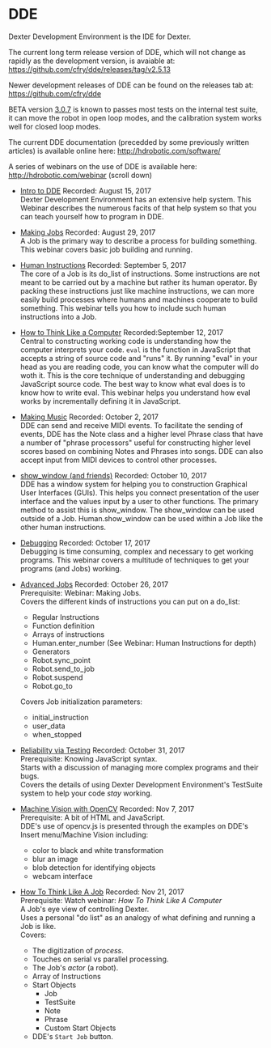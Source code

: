 # DDE

Dexter Development Environment is the IDE for Dexter. 

The current long term release version of DDE, which will not change as rapidly as the development version, is avaiable at:<br>
https://github.com/cfry/dde/releases/tag/v2.5.13

Newer development releases of DDE can be found on the releases tab at:<br>
https://github.com/cfry/dde

BETA version [3.0.7](https://github.com/cfry/dde/releases/tag/v3.0.7) is known to passes most tests on the internal test suite, it can move the robot in open loop modes, and the calibration system works well for closed loop modes. 

The current DDE documentation (precedded by some previously written articles) is available online here:
http://hdrobotic.com/software/

A series of webinars on the use of DDE is available here: 
http://hdrobotic.com/webinar (scroll down)

* [Intro to DDE](https://drive.google.com/open?id=0B6PCkmO9RJLJNnZRdkNkTDBoWTg)
Recorded: August 15, 2017  
Dexter Development Environment has an extensive help system. This Webinar describes the numerous facits of that help system so that you can teach yourself how to program in DDE.

* [Making Jobs](https://drive.google.com/open?id=0B6PCkmO9RJLJUzZJbGJZVGtHb3c)
Recorded: August 29, 2017  
A Job is the primary way to describe a process for building something. This webinar covers basic job building and running.

* [Human Instructions](https://drive.google.com/open?id=0B6PCkmO9RJLJdjBIQWUzRWVXbk0)
Recorded: September 5, 2017  
The core of a Job is its do_list of instructions. Some instructions are not meant to be carried out by a machine but rather its human operator. By packing these instructions just like machine instructions, we can more easily build processes where humans and machines cooperate to build something. This webinar tells you how to include such human instructions into a Job.

* [How to Think Like a Computer](https://youtu.be/_cje_ELEeR0)
Recorded:September 12, 2017  
Central to constructing working code is understanding how the computer interprets your code. `eval` is the function in JavaScript that accepts a string of source code and "runs" it. By running "eval" in your head as you are reading code, you can know what the computer will do woth it. This is the core technique of understanding and debugging JavaScript source code. The best way to know what eval does is to know how to write eval. This webinar helps you understand how eval works by incrementally defining it in JavaScript.

* [Making Music](https://drive.google.com/open?id=0B6PCkmO9RJLJU2VUVkhReGd6RjA)
Recorded: October 2, 2017  
DDE can send and receive MIDI events. To facilitate the sending of events, DDE has the Note class and a higher level Phrase class that have a number of "phrase processors" useful for constructing higher level scores based on combining Notes and Phrases into songs. DDE can also accept input from MIDI devices to control other processes.

* [show_window (and friends)](https://drive.google.com/open?id=0B6PCkmO9RJLJdnRQM2Q2b1F6Wm8)
Recorded: October 10, 2017  
DDE has a window system for helping you to construction Graphical User Interfaces (GUIs). This helps you connect presentation of the user interface and the values input by a user to other functions. The primary method to assist this is show_window. The show_window can be used outside of a Job. Human.show_window can be used within a Job like the other human instructions.

* [Debugging](https://drive.google.com/open?id=0B6PCkmO9RJLJTDFfYTNqYS1PdHM)
Recorded: October 17, 2017  
Debugging is time consuming, complex and necessary to get working programs. This webinar covers a multitude of techniques to get your programs (and Jobs) working.

* [Advanced Jobs](https://drive.google.com/file/d/0B6PCkmO9RJLJZ2RLN3VVWGdaakE/view)
Recorded: October 26, 2017  
Prerequisite: Webinar: Making Jobs.  
Covers the different kinds of instructions you can put on a do_list:
    *   Regular Instructions
    *   Function definition
    *   Arrays of instructions
    *   Human.enter_number (See Webinar: Human Instructions for depth)
    *   Generators
    *   Robot.sync_point
    *   Robot.send_to_job
    *   Robot.suspend
    *   Robot.go_to

    Covers Job initialization parameters:
    *   initial_instruction
    *   user_data
    *   when_stopped

* [Reliability via Testing](https://drive.google.com/open?id=0B6PCkmO9RJLJZVhwem1WZ0JoQzA)
Recorded: October 31, 2017  
Prerequisite: Knowing JavaScript syntax.  
Starts with a discussion of managing more complex programs and their bugs.  
Covers the details of using Dexter Development Environment's TestSuite system to help your code _stay_ working.

* [Machine Vision with OpenCV](https://drive.google.com/open?id=1n6lQmJDmPnbjSXzxRRz2pyHQxA-5_U-A)
Recorded: Nov 7, 2017  
Prerequisite: A bit of HTML and JavaScript.  
DDE's use of opencv.js is presented through the examples on DDE's Insert menu/Machine Vision including:
    *   color to black and white transformation
    *   blur an image
    *   blob detection for identifying objects
    *   webcam interface

* [How To Think Like A Job](https://drive.google.com/open?id=17rTFfH5aP-zFcG1oPjyfmh4Favi-AuVa)
Recorded: Nov 21, 2017  
Prerequisite: Watch webinar: _How To Think Like A Computer_  
A Job's eye view of controlling Dexter.  
Uses a personal "do list" as an analogy of what defining and running a Job is like.  
Covers:
    *   The digitization of _process_.
    *   Touches on serial vs parallel processing.
    *   The Job's _actor_ (a robot).
    *   Array of Instructions
    *   Start Objects
        *   Job
        *   TestSuite
        *   Note
        *   Phrase
        *   Custom Start Objects
    *   DDE's `Start Job` button.

